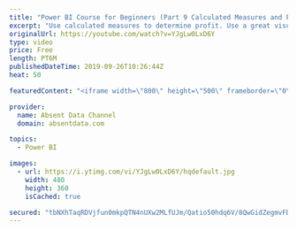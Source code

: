 ```yaml
---
title: "Power BI Course for Beginners (Part 9 Calculated Measures and Profit)"
excerpt: "Use calculated measures to determine profit. Use a great visuals to determine where the company is losing money."
originalUrl: https://youtube.com/watch?v=YJgLw0LxD6Y
type: video
price: Free
length: PT6M
publishedDateTime: 2019-09-26T10:26:44Z
heat: 50

featuredContent: "<iframe width=\"800\" height=\"500\" frameborder=\"0\" src=\"https://www.youtube.com/embed/YJgLw0LxD6Y\" allow=\"accelerometer; autoplay; encrypted-media; gyroscope; picture-in-picture\" allowfullscreen></iframe>"

provider:
  name: Absent Data Channel
  domain: absentdata.com

topics:
  - Power BI

images:
  - url: https://i.ytimg.com/vi/YJgLw0LxD6Y/hqdefault.jpg
    width: 480
    height: 360
    isCached: true

secured: "tbNXhTaqRDVjfun0mkpQTN4nUXw2MLfUJm/Qatio50hdq6V/8QwGidZegmvFDX6dsapq52L6Ji7U2UULGeBnmD6XDcAC0Q8jIezenXAW09IjBQ9DWx3p1ghkQihzzUhpbGKPQuzeeS4GjZ37mpVv/mCL0bPvKPbZZoAYPiRp/3Ta8MDY0B3QZMEV3Jvu04T9K+yAm6kNA0/idB8YEKEaG7DQy4PctcdxXa8wfvQ+jJBJdMu6wC29O840VEYobYwuxkfgUUK7H2iV8/dGiYi4EDSEXH/qYOJxKs2ZVXzjd2yu0DwwwmoaUUowfsfyh9bCD39mZAQP86XfnyD3gGT+D9NjSqTbNap4VmL8P8SoHpxSM7er8nH42R2e3XRuQxihPucG3WnQk3iLhVi6TgQpzI5iPYbt8d1O/IhdQSRiL9s=;vhX7lSJrENfG8zUmJJX/7A=="
---
```


